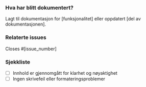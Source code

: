 <!--
  Dokumentasjon (docs) Merge Request-mal
  Formål: For å forbedre eller legge til ny dokumentasjon.
  Skriv tittel på formatet: docs(scope): [Kort tittel]
-->

### Hva har blitt dokumentert?
<!-- Forklar hva som er lagt til eller endret i dokumentasjonen. -->
Lagt til dokumentasjon for [funksjonalitet] eller oppdatert [del av dokumentasjonen].

### Relaterte issues
<!-- Lukk relevante issues ved å referere til dem med `Closes #issue_number`. -->
Closes #[issue_number]

### Sjekkliste
- [ ] Innhold er gjennomgått for klarhet og nøyaktighet
- [ ] Ingen skrivefeil eller formateringsproblemer